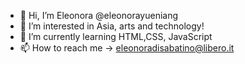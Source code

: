 - 👋 Hi, I’m Eleonora @eleonorayueniang
- 👀 I’m interested in Asia, arts and technology!
- 🌱 I’m currently learning HTML,CSS, JavaScript
- 📫 How to reach me -> eleonoradisabatino@libero.it

<!---
eleonorayueniang/eleonorayueniang is a ✨ special ✨ repository because its `README.md` (this file) appears on your GitHub profile.
You can click the Preview link to take a look at your changes.
--->
